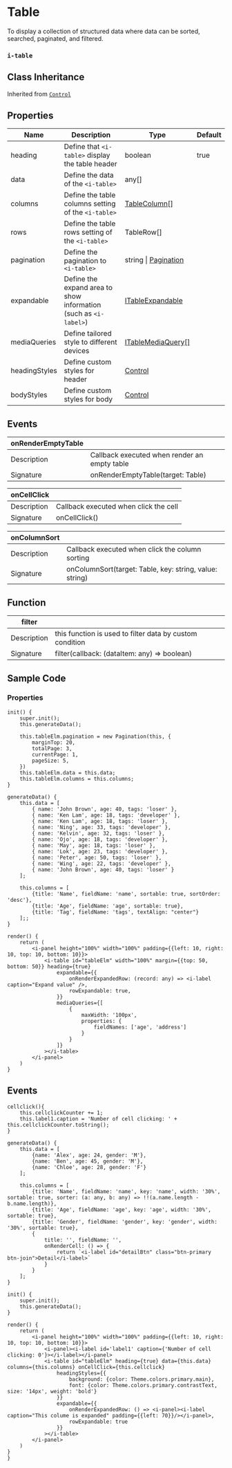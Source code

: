 # Table

To display a collection of structured data where data can be sorted, searched, paginated, and filtered.

### `i-table`

## Class Inheritance
Inherited from [`Control`](components/Control/README.md)

## Properties

| Name            | Description                                                      | Type                 | Default |
| --------------- | -------------------------------------------------                | ----------           | ------- |
| heading         | Define that `<i-table>` display the table header                 | boolean              | true    |
| data            | Define the data of the `<i-table>`                               | any[]                |         |
| columns         | Define the table columns setting of the `<i-table>`              | [TableColumn&#91;&#93;](components/customdatatype/README.md#tablecolumn) | |
| rows            | Define the table rows setting of the `<i-table>`                 | TableRow[]           |         |
| pagination      | Define the pagination to `<i-table>`                             | string \| [Pagination](components/Pagination/README.md#properties)                |         |
| expandable      | Define the expand area to show information (such as `<i-label>`) | [ITableExpandable](components/customdatatype/README.md#itableexpandable) | |
| mediaQueries    | Define tailored style to different devices                       | [ITableMediaQuery&#91;&#93;](components/customdatatype/README.md#itablemediaquery) | |
| headingStyles   | Define custom styles for header                                  | [Control](components/Control/README.md#properties) | |
| bodyStyles      | Define custom styles for body                                    | [Control](components/Control/README.md#properties) | |

## Events

| **onRenderEmptyTable** |                                                |
| --------------         | ---------------------------------------------- |
| Description            | Callback executed when render an empty table   |
| Signature              | onRenderEmptyTable(target: Table)              |

| **onCellClick** |                                                |
| --------------  | ---------------------------------------------- |
| Description     | Callback executed when click the cell          |
| Signature       | onCellClick()                                  |

| **onColumnSort** |                                                         |
| --------------   | ----------------------------------------------          |
| Description      | Callback executed when click the column sorting         |
| Signature        | onColumnSort(target: Table, key: string, value: string) |

## Function

| **filter**     |                                                |
| -------------- | ---------------------------------------------- |
| Description    | this function is used to filter data by custom condition |
| Signature      | filter(callback: (dataItem: any) => boolean) |

## Sample Code

### Properties
```typescript(samples/i-table_1.tsx)
init() {
    super.init();
    this.generateData();

    this.tableElm.pagination = new Pagination(this, {
        marginTop: 20,
        totalPage: 3,
        currentPage: 1,
        pageSize: 5,
    })
    this.tableElm.data = this.data;
    this.tableElm.columns = this.columns;
}

generateData() {
    this.data = [
        { name: 'John Brown', age: 40, tags: 'loser' },
        { name: 'Ken Lam', age: 18, tags: 'developer' },
        { name: 'Ken Lam', age: 18, tags: 'loser' },
        { name: 'Ning', age: 33, tags: 'developer' },
        { name: 'Kelvin', age: 32, tags: 'loser' },
        { name: 'Ojo', age: 18, tags: 'developer' },
        { name: 'May', age: 18, tags: 'loser' },
        { name: 'Lok', age: 23, tags: 'developer' },
        { name: 'Peter', age: 50, tags: 'loser' },
        { name: 'Wing', age: 22, tags: 'developer' },
        { name: 'John Brown', age: 40, tags: 'loser' }
    ];
    
    this.columns = [
        {title: 'Name', fieldName: 'name', sortable: true, sortOrder: 'desc'},
        {title: 'Age', fieldName: 'age', sortable: true},
        {title: 'Tag', fieldName: 'tags', textAlign: "center"}
    ];;
}

render() {
    return (
        <i-panel height="100%" width="100%" padding={{left: 10, right: 10, top: 10, bottom: 10}}>
            <i-table id="tableElm" width="100%" margin={{top: 50, bottom: 50}} heading={true}
                expandable={{
                    onRenderExpandedRow: (record: any) => <i-label caption="Expand value" />,
                    rowExpandable: true,
                }}
                mediaQueries={[
                    {
                        maxWidth: '100px',
                        properties: {
                            fieldNames: ['age', 'address']
                        }
                    }
                ]}
            ></i-table>
        </i-panel>
    )
}
```

## Events
```typescript(samples/i-table_2.tsx)
cellclick(){
    this.cellclickCounter += 1;
    this.label1.caption = 'Number of cell clicking: ' + this.cellclickCounter.toString();
}

generateData() {
    this.data = [
        {name: 'Alex', age: 24, gender: 'M'},
        {name: 'Ben', age: 45, gender: 'M'},
        {name: 'Chloe', age: 28, gender: 'F'}
    ];
    
    this.columns = [
        {title: 'Name', fieldName: 'name', key: 'name', width: '30%', sortable: true, sorter: (a: any, b: any) => !!(a.name.length - b.name.length)}, 
        {title: 'Age', fieldName: 'age', key: 'age', width: '30%', sortable: true},
        {title: 'Gender', fieldName: 'gender', key: 'gender', width: '30%', sortable: true},
        {
            title: '', fieldName: '',
            onRenderCell: () => {
                return `<i-label id="detailBtn" class="btn-primary btn-join">Detail</i-label>`
            }
        }
    ];
}

init() {
    super.init();
    this.generateData();
}

render() {
    return (
        <i-panel height="100%" width="100%" padding={{left: 10, right: 10, top: 10, bottom: 10}}>
            <i-panel><i-label id='label1' caption={'Number of cell clicking: 0'}></i-label></i-panel>
            <i-table id="tableElm" heading={true} data={this.data} columns={this.columns} onCellClick={this.cellclick}
                headingStyles={{
                    background: {color: Theme.colors.primary.main},
                    font: {color: Theme.colors.primary.contrastText, size: '14px', weight: 'bold'}
                }}
                expandable={{
                    onRenderExpandedRow: () => <i-panel><i-label caption="This colume is expanded" padding={{left: 70}}/></i-panel>,
                    rowExpandable: true
                }}
            ></i-table>
        </i-panel>
    )
}
}
```
